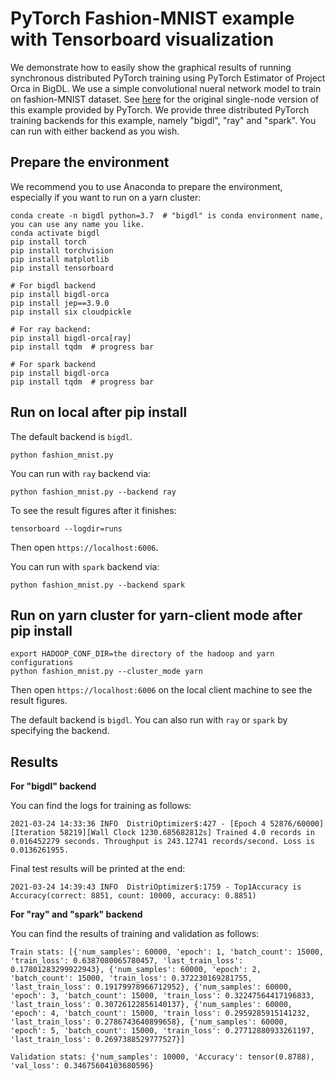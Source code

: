 # PyTorch Fashion-MNIST example with Tensorboard visualization
We demonstrate how to easily show the graphical results of running synchronous distributed PyTorch training using PyTorch Estimator of Project Orca in BigDL. We use a simple convolutional nueral network model to train on fashion-MNIST dataset. See [here](https://pytorch.org/tutorials/intermediate/tensorboard_tutorial.html) for the original single-node version of this example provided by PyTorch. We provide three distributed PyTorch training backends for this example, namely "bigdl", "ray" and "spark". You can run with either backend as you wish.

## Prepare the environment

We recommend you to use Anaconda to prepare the environment, especially if you want to run on a yarn cluster:

```
conda create -n bigdl python=3.7  # "bigdl" is conda environment name, you can use any name you like.
conda activate bigdl
pip install torch
pip install torchvision
pip install matplotlib
pip install tensorboard

# For bigdl backend
pip install bigdl-orca
pip install jep==3.9.0
pip install six cloudpickle

# For ray backend:
pip install bigdl-orca[ray]
pip install tqdm  # progress bar

# For spark backend
pip install bigdl-orca
pip install tqdm  # progress bar
```

## Run on local after pip install

The default backend is `bigdl`.

```
python fashion_mnist.py
```

You can run with `ray` backend via:

```
python fashion_mnist.py --backend ray
```

To see the result figures after it finishes:

```
tensorboard --logdir=runs
```

Then open `https://localhost:6006`.

You can run with `spark` backend via:

```
python fashion_mnist.py --backend spark
```

## Run on yarn cluster for yarn-client mode after pip install

```
export HADOOP_CONF_DIR=the directory of the hadoop and yarn configurations
python fashion_mnist.py --cluster_mode yarn
```

Then open `https://localhost:6006` on the local client machine to see the result figures.

The default backend is `bigdl`. You can also run with `ray` or `spark` by specifying the backend.

## Results

**For "bigdl" backend**

You can find the logs for training as follows:

```
2021-03-24 14:33:36 INFO  DistriOptimizer$:427 - [Epoch 4 52876/60000][Iteration 58219][Wall Clock 1230.685682812s] Trained 4.0 records in 0.016452279 seconds. Throughput is 243.12741 records/second. Loss is 0.0136261955.
```

Final test results will be printed at the end:

```
2021-03-24 14:39:43 INFO  DistriOptimizer$:1759 - Top1Accuracy is Accuracy(correct: 8851, count: 10000, accuracy: 0.8851)
```

**For "ray" and "spark" backend**

You can find the results of training and validation as follows:

```
Train stats: [{'num_samples': 60000, 'epoch': 1, 'batch_count': 15000, 'train_loss': 0.6387080065780457, 'last_train_loss': 0.17801283299922943}, {'num_samples': 60000, 'epoch': 2, 'batch_count': 15000, 'train_loss': 0.372230169281755, 'last_train_loss': 0.19179978966712952}, {'num_samples': 60000, 'epoch': 3, 'batch_count': 15000, 'train_loss': 0.32247564417196833, 'last_train_loss': 0.30726122856140137}, {'num_samples': 60000, 'epoch': 4, 'batch_count': 15000, 'train_loss': 0.2959285915141232, 'last_train_loss': 0.2786743640899658}, {'num_samples': 60000, 'epoch': 5, 'batch_count': 15000, 'train_loss': 0.27712880933261197, 'last_train_loss': 0.2697388529777527}]

Validation stats: {'num_samples': 10000, 'Accuracy': tensor(0.8788), 'val_loss': 0.34675604103680596}
```

